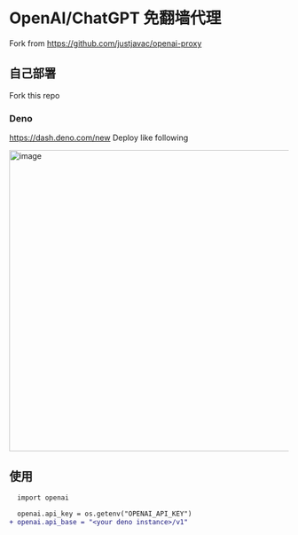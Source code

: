 # OpenAI/ChatGPT 免翻墙代理

Fork from https://github.com/justjavac/openai-proxy

## 自己部署
Fork this repo

### Deno

https://dash.deno.com/new
Deploy like following


<img width="543" alt="image" src="https://github.com/gaxxx/openai-proxy/assets/471881/61deaeab-b701-4888-9db3-8d7ec20b6eda">


## 使用

```diff
  import openai

  openai.api_key = os.getenv("OPENAI_API_KEY")
+ openai.api_base = "<your deno instance>/v1"
```
